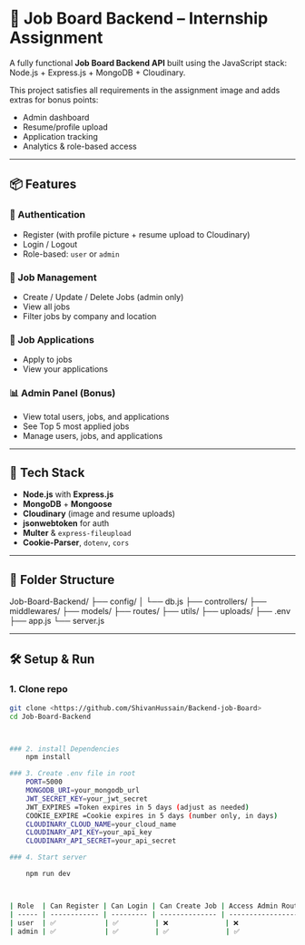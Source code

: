 # 🧠 Job Board Backend – Internship Assignment

A fully functional **Job Board Backend API** built using the JavaScript stack:  
Node.js + Express.js + MongoDB + Cloudinary.

This project satisfies all requirements in the assignment image and adds extras for bonus points:
- Admin dashboard
- Resume/profile upload
- Application tracking
- Analytics & role-based access

---

## 📦 Features

### 👤 Authentication
- Register (with profile picture + resume upload to Cloudinary)
- Login / Logout
- Role-based: `user` or `admin`

### 💼 Job Management
- Create / Update / Delete Jobs (admin only)
- View all jobs
- Filter jobs by company and location

### 📄 Job Applications
- Apply to jobs
- View your applications

### 📊 Admin Panel (Bonus)
- View total users, jobs, and applications
- See Top 5 most applied jobs
- Manage users, jobs, and applications

---

## 🚀 Tech Stack

- **Node.js** with **Express.js**
- **MongoDB** + **Mongoose**
- **Cloudinary** (image and resume uploads)
- **jsonwebtoken** for auth
- **Multer** & `express-fileupload`
- **Cookie-Parser**, `dotenv`, `cors`

---

## 📂 Folder Structure

Job-Board-Backend/
├── config/
│ └── db.js
├── controllers/
├── middlewares/
├── models/
├── routes/
├── utils/
├── uploads/
├── .env
├── app.js
└── server.js




---

## 🛠️ Setup & Run

### 1. Clone repo
```bash
git clone <https://github.com/ShivanHussain/Backend-job-Board>
cd Job-Board-Backend



### 2. install Dependencies 
    npm install

### 3. Create .env file in root
    PORT=5000
    MONGODB_URI=your_mongodb_url
    JWT_SECRET_KEY=your_jwt_secret
    JWT_EXPIRES =Token expires in 5 days (adjust as needed)
    COOKIE_EXPIRE =Cookie expires in 5 days (number only, in days)
    CLOUDINARY_CLOUD_NAME=your_cloud_name
    CLOUDINARY_API_KEY=your_api_key
    CLOUDINARY_API_SECRET=your_api_secret

### 4. Start server

    npm run dev



| Role  | Can Register | Can Login | Can Create Job | Access Admin Routes |
| ----- | ------------ | --------- | -------------- | ------------------- |
| user  | ✅            | ✅         | ❌              | ❌                   |
| admin | ✅            | ✅         | ✅              | ✅                   |


